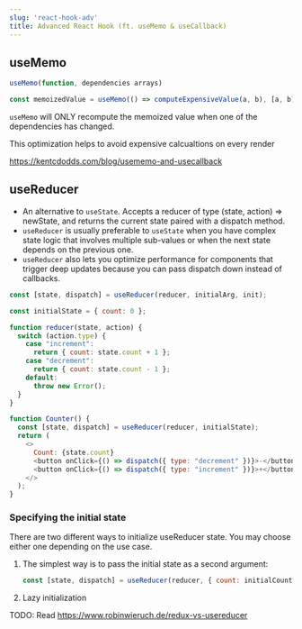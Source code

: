 ```yaml
---
slug: 'react-hook-adv' 
title: Advanced React Hook (ft. useMemo & useCallback)
---
```


## useMemo

```js
useMemo(function, dependencies arrays)

const memoizedValue = useMemo(() => computeExpensiveValue(a, b), [a, b]);
```

`useMemo` will ONLY recompute the memoized value when one of the dependencies has changed.

This optimization helps to avoid expensive calcualtions on every render

https://kentcdodds.com/blog/usememo-and-usecallback

## useReducer

- An alternative to `useState`. Accepts a reducer of type (state, action) => newState, and returns the current state paired with a dispatch method.
- `useReducer` is usually preferable to `useState` when you have complex state logic that involves multiple sub-values or when the next state depends on the previous one.
- `useReducer` also lets you optimize performance for components that trigger deep updates because you can pass dispatch down instead of callbacks.

```js
const [state, dispatch] = useReducer(reducer, initialArg, init);

const initialState = { count: 0 };

function reducer(state, action) {
  switch (action.type) {
    case "increment":
      return { count: state.count + 1 };
    case "decrement":
      return { count: state.count - 1 };
    default:
      throw new Error();
  }
}

function Counter() {
  const [state, dispatch] = useReducer(reducer, initialState);
  return (
    <>
      Count: {state.count}
      <button onClick={() => dispatch({ type: "decrement" })}>-</button>
      <button onClick={() => dispatch({ type: "increment" })}>+</button>
    </>
  );
}
```

### Specifying the initial state

There are two different ways to initialize useReducer state. You may choose either one depending on the use case.

1. The simplest way is to pass the initial state as a second argument:
   ```js
   const [state, dispatch] = useReducer(reducer, { count: initialCount });
   ```
2. Lazy initialization

TODO: Read https://www.robinwieruch.de/redux-vs-usereducer
